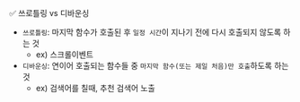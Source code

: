 ✅ 쓰로틀링 vs 디바운싱

* `쓰로틀링`: 마지막 함수가 호출된 후 `일정 시간`이 지나기 전에 다시 호출되지 않도록 하는 것
  * ex) 스크롤이벤트
* `디바운싱`: 연이어 호출되는 함수들 중 `마지막 함수(또는 제일 처음)만 호출`하도록 하는 것
  * ex) 검색어를 칠때, 추천 검색어 노출